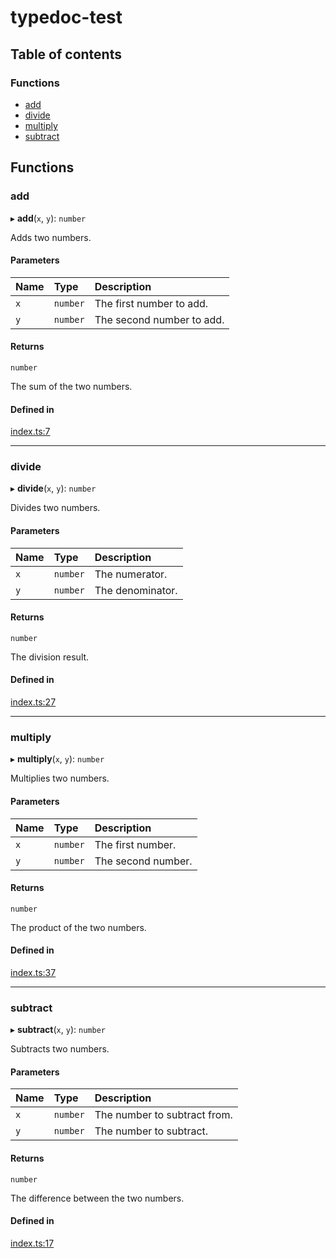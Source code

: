 # typedoc-test

## Table of contents

### Functions

- [add](modules.md#add)
- [divide](modules.md#divide)
- [multiply](modules.md#multiply)
- [subtract](modules.md#subtract)

## Functions

### add

▸ **add**(`x`, `y`): `number`

Adds two numbers.

#### Parameters

| Name | Type | Description |
| :------ | :------ | :------ |
| `x` | `number` | The first number to add. |
| `y` | `number` | The second number to add. |

#### Returns

`number`

The sum of the two numbers.

#### Defined in

[index.ts:7](https://github.com/camilovegag/typedoc-test/blob/main/src/index.ts#L7)

___

### divide

▸ **divide**(`x`, `y`): `number`

Divides two numbers.

#### Parameters

| Name | Type | Description |
| :------ | :------ | :------ |
| `x` | `number` | The numerator. |
| `y` | `number` | The denominator. |

#### Returns

`number`

The division result.

#### Defined in

[index.ts:27](https://github.com/camilovegag/typedoc-test/blob/main/src/index.ts#L27)

___

### multiply

▸ **multiply**(`x`, `y`): `number`

Multiplies two numbers.

#### Parameters

| Name | Type | Description |
| :------ | :------ | :------ |
| `x` | `number` | The first number. |
| `y` | `number` | The second number. |

#### Returns

`number`

The product of the two numbers.

#### Defined in

[index.ts:37](https://github.com/camilovegag/typedoc-test/blob/main/src/index.ts#L37)

___

### subtract

▸ **subtract**(`x`, `y`): `number`

Subtracts two numbers.

#### Parameters

| Name | Type | Description |
| :------ | :------ | :------ |
| `x` | `number` | The number to subtract from. |
| `y` | `number` | The number to subtract. |

#### Returns

`number`

The difference between the two numbers.

#### Defined in

[index.ts:17](https://github.com/camilovegag/typedoc-test/blob/main/src/index.ts#L17)
